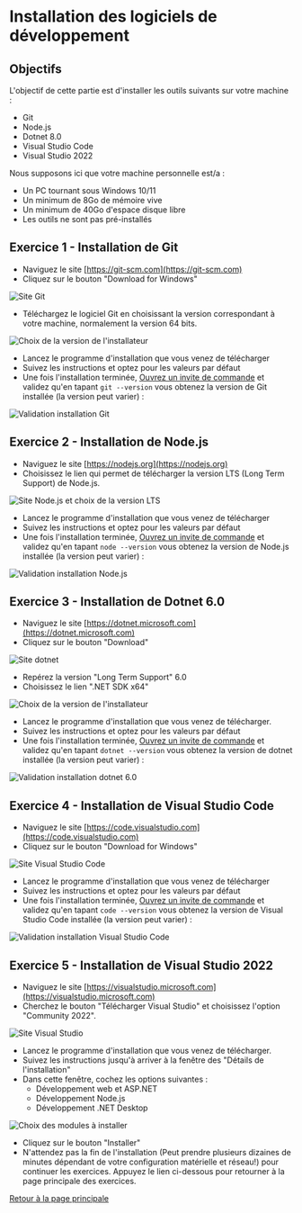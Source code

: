 # Installation des logiciels de développement

## Objectifs

L'objectif de cette partie est d'installer les outils suivants sur votre machine :

- Git
- Node.js
- Dotnet 8.0
- Visual Studio Code
- Visual Studio 2022

Nous supposons ici que votre machine personnelle est/a :

- Un PC tournant sous Windows 10/11
- Un minimum de 8Go de mémoire vive
- Un minimum de 40Go d'espace disque libre
- Les outils ne sont pas pré-installés

## Exercice 1 - Installation de Git

- Naviguez le site [https://git-scm.com](https://git-scm.com)
- Cliquez sur le bouton "Download for Windows"

![Site Git ](img/git_site_01.png)

- Téléchargez le logiciel Git en choisissant la version correspondant à votre machine, normalement la version 64 bits.

![Choix de la version de l'installateur](img/git_site_02.png)

- Lancez le programme d'installation que vous venez de télécharger
- Suivez les instructions et optez pour les valeurs par défaut
- Une fois l'installation terminée, [Ouvrez un invite de commande](LIGNE_COMMANDE.md) et validez qu'en tapant ```git --version``` vous obtenez la version de Git installée (la version peut varier) :

![Validation installation Git](img/git_installation_validation.png)

## Exercice 2 - Installation de Node.js

- Naviguez le site [https://nodejs.org](https://nodejs.org)
- Choisissez le lien qui permet de télécharger la version LTS (Long Term Support) de Node.js.

![Site Node.js et choix de la version LTS](https://github.com/user-attachments/assets/b3aad552-2477-46a1-9980-f344a12d4eee)

- Lancez le programme d'installation que vous venez de télécharger
- Suivez les instructions et optez pour les valeurs par défaut
- Une fois l'installation terminée, [Ouvrez un invite de commande](LIGNE_COMMANDE.md) et validez qu'en tapant ```node --version``` vous obtenez la version de Node.js installée (la version peut varier) :

![Validation installation Node.js](img/node_installation_validation.png)

## Exercice 3 - Installation de Dotnet 6.0

- Naviguez le site [https://dotnet.microsoft.com](https://dotnet.microsoft.com)
- Cliquez sur le bouton "Download"

![Site dotnet](img/dotnet_site_01.png)

- Repérez la version "Long Term Support" 6.0
- Choisissez le lien ".NET SDK x64"

![Choix de la version de l'installateur](img/dotnet_site_02.PNG)

- Lancez le programme d'installation que vous venez de télécharger.
- Suivez les instructions et optez pour les valeurs par défaut
- Une fois l'installation terminée, [Ouvrez un invite de commande](LIGNE_COMMANDE.md) et validez qu'en tapant ```dotnet --version``` vous obtenez la version de dotnet installée (la version peut varier) :

![Validation installation dotnet 6.0](img/dotnet_installation_validation.png)

## Exercice 4 - Installation de Visual Studio Code

- Naviguez le site [https://code.visualstudio.com](https://code.visualstudio.com)
- Cliquez sur le bouton "Download for Windows"

![Site Visual Studio Code](img/vsc_site_01.png)

- Lancez le programme d'installation que vous venez de télécharger
- Suivez les instructions et optez pour les valeurs par défaut
- Une fois l'installation terminée, [Ouvrez un invite de commande](LIGNE_COMMANDE.md) et validez qu'en tapant ```code --version``` vous obtenez la version de Visual Studio Code installée (la version peut varier) :

![Validation installation Visual Studio Code](img/vsc_installation_validation.png)

## Exercice 5 - Installation de Visual Studio 2022

- Naviguez le site [https://visualstudio.microsoft.com](https://visualstudio.microsoft.com)
- Cherchez le bouton "Télécharger Visual Studio" et choisissez l'option "Community 2022".

![Site Visual Studio](img/vs_site_01.png)

- Lancez le programme d'installation que vous venez de télécharger.
- Suivez les instructions jusqu'à arriver à la fenêtre des "Détails de l'installation"
- Dans cette fenêtre, cochez les options suivantes :
  - Développement web et ASP.NET
  - Développement Node.js
  - Développement .NET Desktop

![Choix des modules à installer](img/vs_installation_choix_modules.png)

- Cliquez sur le bouton "Installer"
- N'attendez pas la fin de l'installation (Peut prendre plusieurs dizaines de minutes dépendant de votre configuration matérielle et réseau!) pour continuer les exercices. Appuyez le lien ci-dessous pour retourner à la page principale des exercices.

[Retour à la page principale](README.md)
